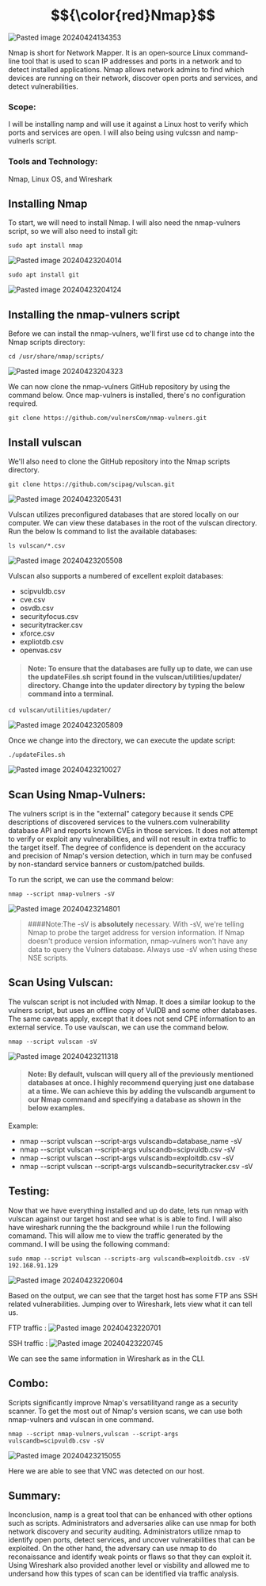 # $${\color{red}Nmap}$$

![Pasted image 20240424134353](https://github.com/lm3nitro/Projects/assets/55665256/b3eb7242-99a3-4e22-a98b-3171e1c3b191)

Nmap is short for Network Mapper. It is an open-source Linux command-line tool that is used to scan IP addresses and ports in a network and to detect installed applications. Nmap allows network admins to find which devices are running on their network, discover open ports and services, and detect vulnerabilities. 

### Scope:

I will be installing namp and will use it against a Linux host to verify which ports and services are open. I will also being using vulcssn and namp-vulnerls script.

### Tools and Technology:
Nmap, Linux OS, and Wireshark

## Installing Nmap
To start, we will need to install Nmap. I will also need the nmap-vulners script, so we will also need to install git:

```
sudo apt install nmap
```

![Pasted image 20240423204014](https://github.com/lm3nitro/Projects/assets/55665256/d25eaf2b-533f-4f33-a954-d296bce08893)

```
sudo apt install git
```

![Pasted image 20240423204124](https://github.com/lm3nitro/Projects/assets/55665256/62ef5302-8ffc-4f23-803f-4746d51f44e1)

## Installing the nmap-vulners script

Before we can install the nmap-vulners, we'll first use cd to change into the Nmap scripts directory:

```
cd /usr/share/nmap/scripts/
```

![Pasted image 20240423204323](https://github.com/lm3nitro/Projects/assets/55665256/795318d0-9a32-4ca8-9076-e4ed62c81447)

We can now clone the nmap-vulners GitHub repository by using the command below. Once map-vulners is installed, there's no configuration required.

```
git clone https://github.com/vulnersCom/nmap-vulners.git
```

## Install vulscan

We'll also need to clone the GitHub repository into the Nmap scripts directory.   

```
git clone https://github.com/scipag/vulscan.git
```

![Pasted image 20240423205431](https://github.com/lm3nitro/Projects/assets/55665256/75510a87-0aa7-45aa-9ea3-7293c73b654d)

Vulscan utilizes preconfigured databases that are stored locally on our computer. We can view these databases in the root of the vulscan directory. Run the below ls command to list the available databases:

```
ls vulscan/*.csv
```

![Pasted image 20240423205508](https://github.com/lm3nitro/Projects/assets/55665256/5c220072-cdb2-4ae1-80bb-eaca3a183bdb)

Vulscan also supports a numbered of excellent exploit databases:

+ scipvuldb.csv
+ cve.csv
+ osvdb.csv
+ securityfocus.csv
+ securitytracker.csv
+ xforce.csv
+ expliotdb.csv
+ openvas.csv

>#### Note: To ensure that the databases are fully up to date, we can use the updateFiles.sh script found in the vulscan/utilities/updater/ directory. Change into the updater directory by typing the below command into a terminal.
```
cd vulscan/utilities/updater/
```
![Pasted image 20240423205809](https://github.com/lm3nitro/Projects/assets/55665256/d4848860-754a-48db-afa1-71ff0e9384c0)

Once we change into the directory, we can execute the update script:

```
./updateFiles.sh
```

![Pasted image 20240423210027](https://github.com/lm3nitro/Projects/assets/55665256/331b6d81-ead9-4160-870a-f4598f9d3ec9)

## Scan Using Nmap-Vulners:

The vulners script is in the "external" category because it sends CPE descriptions of discovered services to the vulners.com vulnerability database API and reports known CVEs in those services. It does not attempt to verify or exploit any vulnerabilities, and will not result in extra traffic to the target itself. The degree of confidence is dependent on the accuracy and precision of Nmap's version detection, which in turn may be confused by non-standard service banners or custom/patched builds.

To run the script, we can use the command below:

```
nmap --script nmap-vulners -sV
```
![Pasted image 20240423214801](https://github.com/lm3nitro/Projects/assets/55665256/3a74a217-6160-4ecb-b57c-f03c340f0e91)

>####Note:The -sV is **absolutely** necessary. With -sV, we're telling Nmap to probe the target address for version information. If Nmap doesn't produce version information, nmap-vulners won't have any data to query the Vulners database. Always use -sV when using these NSE scripts.

## Scan Using Vulscan:

The vulscan script is not included with Nmap. It does a similar lookup to the vulners script, but uses an offline copy of VulDB and some other databases. The same caveats apply, except that it does not send CPE information to an external service. To use vaulscan, we can use the command below.

```
nmap --script vulscan -sV
```

![Pasted image 20240423211318](https://github.com/lm3nitro/Projects/assets/55665256/e50a8101-9b00-4ba3-b149-40bfc5dcd3af)

>#### Note: By default, vulscan will query all of the previously mentioned databases at once. I highly recommend querying just one database at a time. We can achieve this by adding the vulscandb argument to our Nmap command and specifying a database as shown in the below examples.

Example:
+ nmap --script vulscan --script-args vulscandb=database_name -sV 
+ nmap --script vulscan --script-args vulscandb=scipvuldb.csv -sV 
+ nmap --script vulscan --script-args vulscandb=exploitdb.csv -sV
+ nmap --script vulscan --script-args vulscandb=securitytracker.csv -sV 

## Testing:

Now that we have everything installed and up do date, lets run nmap with vulscan against our target host and see what is is able to find. I will also have wireshark running the the background while I run the following comamand. This will allow me to view the traffic generated by the command. I will be using the following command:

```
sudo nmap --script vulscan --scripts-arg vulscandb=exploitdb.csv -sV 192.168.91.129
```
![Pasted image 20240423220604](https://github.com/lm3nitro/Projects/assets/55665256/c73dcf50-a71f-4691-8f20-6c8bb7e606ce)

Based on the output, we can see that the target host has some FTP ans SSH related vulnerabilities. Jumping over to Wireshark, lets view what it can tell us. 

FTP traffic :
![Pasted image 20240423220701](https://github.com/lm3nitro/Projects/assets/55665256/a8d71462-4e81-4abb-9368-2d3fb2fe831e)

SSH traffic :
![Pasted image 20240423220745](https://github.com/lm3nitro/Projects/assets/55665256/0695b161-0be2-4206-8dd6-500f0c7e6f46)

We can see the same information in Wireshark as in the CLI. 

## Combo:

Scripts significantly improve Nmap's versatilityand range as a security scanner. To get the most out of Nmap's version scans, we can use both nmap-vulners and vulscan in one command. 

```
nmap --script nmap-vulners,vulscan --script-args vulscandb=scipvuldb.csv -sV
```

![Pasted image 20240423215055](https://github.com/lm3nitro/Projects/assets/55665256/442f84f1-74b5-42e4-bde1-71e5fa47b44f)

Here we are able to see that VNC was detected on our host. 

## Summary:

Inconclusion, namp is a great tool that can be enhanced with other options such as scripts. Administrators and adversaries alike can use nmap for both network discovery and security auditing. Administrators utilize nmap to identify open ports, detect services, and uncover vulnerabilities that can be exploited. On the other hand, the adversary can use nmap to do reconaissance and identify weak points or flaws so that they can exploit it. Using Wireshark also provided another level or visbility and allowed me to undersand how this types of scan can be identified via traffic analysis. 

